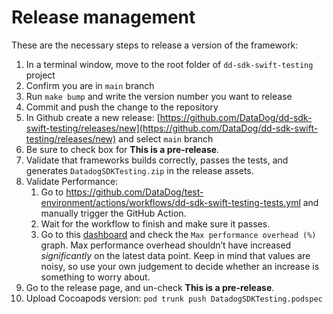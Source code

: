 # Release management

These are the necessary steps to release a version of the framework:

1. In a terminal window, move to the root folder of `dd-sdk-swift-testing` project
2. Confirm you are in `main` branch
3. Run `make bump` and write the version number you want to release
4. Commit and push the change to the repository
5. In Github create a new release: [https://github.com/DataDog/dd-sdk-swift-testing/releases/new](https://github.com/DataDog/dd-sdk-swift-testing/releases/new) and select `main` branch
6. Be sure to check box for **This is a pre-release**.
7. Validate that frameworks builds correctly, passes the tests, and generates `DatadogSDKTesting.zip` in the release assets.
8. Validate Performance:
   1. Go to https://github.com/DataDog/test-environment/actions/workflows/dd-sdk-swift-testing-tests.yml and manually trigger the GitHub Action.
   2. Wait for the workflow to finish and make sure it passes.
   3. Go to this [dashboard](https://app.datadoghq.com/dashboard/dyh-bqt-twa/tracers-performance-overhead-and-correctness-on-oss-projects?tpl_var_tracer_repository=dd-sdk-swift-testing) and check the `Max performance overhead (%)` graph. Max performance overhead shouldn’t have increased *significantly* on the latest data point. Keep in mind that values are noisy, so use your own judgement to decide whether an increase is something to worry about. 
9. Go to the release page, and un-check **This is a pre-release**.
10. Upload Cocoapods version: `pod trunk push DatadogSDKTesting.podspec`
